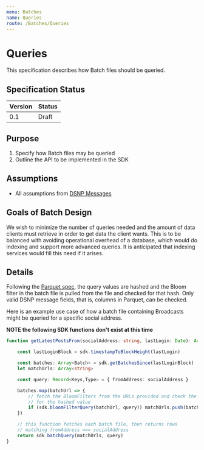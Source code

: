 ```yaml
---
menu: Batches
name: Queries
route: /Batches/Queries
---
```


# Queries

This specification describes how Batch files should be queried.


## Specification Status

| Version | Status |
---------- | ---------
| 0.1     | Draft |

## Purpose

1. Specify how Batch files may be queried
1. Outline the API to be implemented in the SDK

## Assumptions

* All assumptions from [DSNP Messages](/Messages/Overview)

## Goals of Batch Design

We wish to minimize the number of queries needed and the amount of data clients must retrieve in order to get data the client wants.
This is to be balanced with avoiding operational overhead of a database, which would do indexing and support more advanced queries.
It is anticipated that indexing services would fill this need if it arises.

## Details

Following the [Parquet spec](https://github.com/apache/parquet-format), the query values are hashed and the Bloom filter in the batch file is pulled from the file and checked for that hash.
Only valid DSNP message fields, that is, columns in Parquet, can be checked.

Here is an example use case of how a batch file containing Broadcasts might be queried for a specific social address.

**NOTE the following SDK functions don't exist at this time**

```typescript
function getLatestPostsFrom(socialAddress: string, lastLogin: Date): Array<DSNPMessage> {

    const lastLoginBlock = sdk.timestampToBlockHeight(lastLogin)

    const batches: Array<Batch> = sdk.getBatchesSince(lastLoginBlock)
    let matchUrls: Array<string>

    const query: Record<Keys,Type> = { fromAddress: socialAddress }

    batches.map(batchUrl => {
        // fetch the BloomFilters from the URLs provided and check the filters
        // for the hashed value
        if (sdk.bloomFilterQuery(batchUrl, query)) matchUrls.push(batchUrl)
    })

    // this function fetches each batch file, then returns rows
    // matching fromAddress === socialAddress
    return sdk.batchQuery(matchUrls, query)
}
```

